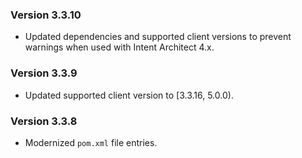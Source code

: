 ### Version 3.3.10

- Updated dependencies and supported client versions to prevent warnings when used with Intent Architect 4.x.

### Version 3.3.9

- Updated supported client version to [3.3.16, 5.0.0).

### Version 3.3.8

- Modernized `pom.xml` file entries.
